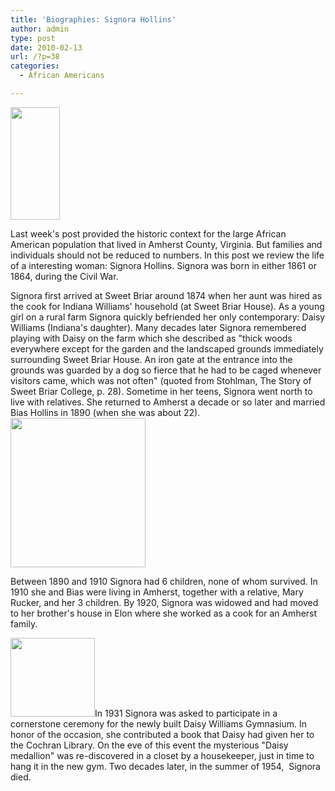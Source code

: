 ```yaml
---
title: 'Biographies: Signora Hollins'
author: admin
type: post
date: 2010-02-13
url: /?p=38
categories:
  - African Americans

---
```

[<img class="alignleft size-medium wp-image-46" title="Signora Hollins, circa 1950" src="http://www.locohistory.org/blog/amherst/wp-content/uploads/2010/02/signorahollinsb1.jpg" alt="" width="79" height="180" />][1]

Last week's post provided the historic context for the large African American population that lived in Amherst County, Virginia. But families and individuals should not be reduced to numbers. In this post we review the life of a interesting woman: Signora Hollins. Signora was born in either 1861 or 1864, during the Civil War.

Signora first arrived at Sweet Briar around 1874 when her aunt was hired as the cook for Indiana Williams' household (at Sweet Briar House). As a young girl on a rural farm Signora quickly befriended her only contemporary: Daisy Williams (Indiana's daughter). Many decades later Signora remembered playing with Daisy on the farm which she described as "thick woods everywhere except for the garden and the landscaped grounds immediately surrounding Sweet Briar House. An iron gate at the entrance into the grounds was guarded by a dog so fierce that he had to be caged whenever visitors came, which was not often" (quoted from Stohlman, The Story of Sweet Briar College, p. 28). Sometime in her teens, Signora went north to live with relatives. She returned to Amherst a decade or so later and married Bias Hollins in 1890 (when she was about 22).[<img class="alignnone size-medium wp-image-43" title="Signora Hollins, circa 1930" src="http://www.locohistory.org/blog/amherst/wp-content/uploads/2010/02/signorahollinsa.jpg" alt="" width="216" height="239" />][2]

Between 1890 and 1910 Signora had 6 children, none of whom survived. In 1910 she and Bias were living in Amherst, together with a relative, Mary Rucker, and her 3 children. By 1920, Signora was widowed and had moved to her brother's house in Elon where she worked as a cook for an Amherst family.

[<img class="size-medium wp-image-42 alignleft" title="Daisy Medallion" src="http://www.locohistory.org/blog/amherst/wp-content/uploads/2010/02/medalliondaisy.jpg" alt="" width="135" height="126" />][3]In 1931 Signora was asked to participate in a cornerstone ceremony for the newly built Daisy Williams Gymnasium. In honor of the occasion, she contributed a book that Daisy had given her to the Cochran Library. On the eve of this event the mysterious "Daisy medallion" was re-discovered in a closet by a housekeeper, just in time to hang it in the new gym. Two decades later, in the summer of 1954,  Signora died.

 [1]: http://www.locohistory.org/blog/amherst/wp-content/uploads/2010/02/signorahollinsb1.jpg
 [2]: http://www.locohistory.org/blog/amherst/wp-content/uploads/2010/02/signorahollinsa.jpg
 [3]: http://www.locohistory.org/blog/amherst/wp-content/uploads/2010/02/medalliondaisy.jpg
